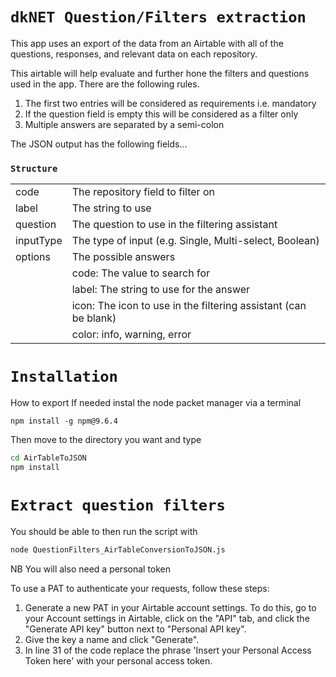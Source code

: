 # `dkNET Question/Filters extraction`

This app uses an export of the data from an Airtable with all of the questions, responses, and relevant data on each repository. 

This airtable will help evaluate and further hone the filters and questions used in the app.
There are the following rules.
1) The first two entries will be considered as requirements i.e. mandatory
2) If the question field is empty this will be considered as a filter only
3) Multiple answers are separated by a semi-colon

The JSON output has the following fields...
### `Structure`
|   	|       |
|---	|---    |
|   code  | The repository field to filter on |
|   label | The string to use |
|   question  | The question to use in the filtering assistant |
|   inputType | The type of input (e.g. Single, Multi-select, Boolean) |
|   options   | The possible answers |
|   |   code: The value to search for |
|   |   label: The string to use for the answer |
|   |   icon: The icon to use in the filtering assistant (can be blank) |
|   |   color: info, warning, error |


# `Installation`
How to export
If needed instal the node packet manager via a terminal

```
npm install -g npm@9.6.4
```

Then move to the directory you want and type

```bash
cd AirTableToJSON
npm install
```

# `Extract question filters`
You should be able to then run the script with

```bash
node QuestionFilters_AirTableConversionToJSON.js
```

NB You will also need a personal token

To use a PAT to authenticate your requests, follow these steps:

1) Generate a new PAT in your Airtable account settings. 
   To do this, go to your Account settings in Airtable, click on the "API" tab, and click the "Generate API key" button next to "Personal API key". 
2) Give the key a name and click "Generate".
3) In line 31 of the code replace the phrase 'Insert your Personal Access Token here' with your personal access token.

